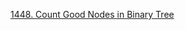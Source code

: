 [1448. Count Good Nodes in Binary Tree](https://leetcode.com/problems/count-good-nodes-in-binary-tree/description/)